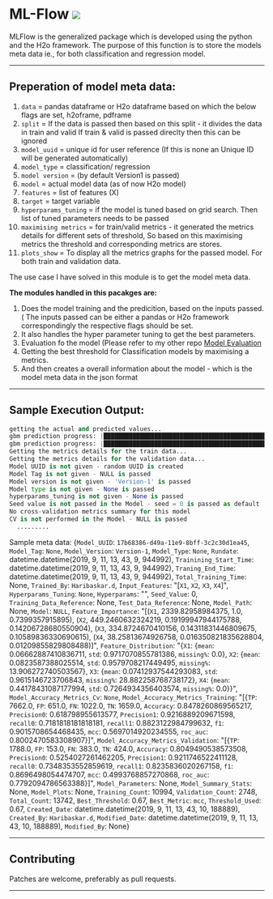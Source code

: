 # ML-Flow ![](https://img.shields.io/badge/Haribaskar-Dhanabalan-brightgreen.svg?colorB=#ADFF2F)

MLFlow is the generalized package which is developed using the python and the H2o framework. The purpose of this function is to store the models meta data ie., for both classification and regression model. 

---
Preperation of model meta data:
---
1. `data` = pandas dataframe or H2o dataframe based on which the below flags are set,
    h2oframe, pdframe
2. `split` = If the data is passed then based on this split - it divides the data in train and valid
        If train & valid is passed direclty then this can be ignored
3. `model_uuid` = unique id for user reference (If this is none an Unique ID will be generated automatically)
4. `model_type` = classification/ regression
5. `model version` = (by default Version1 is passed)
6. `model` = actual model data (as of now H2o model)
7. `features` = list of features (X)
8. `target` = target variable
9. `hyperparams_tuning` = if the model is tuned based on grid search. Then list of tuned parameters needs to be passed
10. `maximising metrics` = for train/valid metrics - it generated the metrics details for different sets of threshold, So based on this maximising metrics the threshold and corresponding metrics are stores.
11. `plots_show` = To display all the metrics graphs for the passed model.  For both train and validation data.


The use case I have solved in this module is to get the model meta data. 

**The modules handled in this pacakges are:**
1. Does the model training and the predicition, based on the inputs passed. ( The inputs passed can be either a pandas or H2o framework
   correspondingly the respective flags should be set.
2. It also handles the hyper parameter tuning to get the best parameters.
3. Evaluation fo the model (Please refer to my other repo [Model Evaluation](https://github.com/hari2594/Model-Evaluation-Comparison)
4. Getting the best threshold for Classification models by maximising a metrics.
5. And then creates a overall information about the model - which is the model meta data in the json format

---
## Sample Execution Output:

```python
getting the actual and predicted values...
gbm prediction progress: |████████████████████████████████████████████████| 100%
gbm prediction progress: |████████████████████████████████████████████████| 100%
Getting the metrics details for the train data...
Getting the metrics details for the validation data...
Model UUID is not given - random UUID is created
Model Tag is not given - NULL is passed
Model version is not given - 'Version-1' is passed
Model type is not given - None is passed
hyperparams_tuning is not given - None is passed
Seed value is not passed in the Model - seed = 0 is passed as default
No cross-validation metrics summary for this model
CV is not performed in the Model - NULL is passed
  .........
```
Sample meta data:
{`Model_UUID`: `17b68386-d49a-11e9-8bff-3c2c30d1ea45`,
 `Model_Tag`: `None`,
 `Model_Version`: `Version-1`,
 `Model_Type`: `None`,
 `Rundate`: datetime.datetime(2019, 9, 11, 13, 43, 9, 944992),
 `Trainining_Start_Time`: datetime.datetime(2019, 9, 11, 13, 43, 9, 944992),
 `Traning_End_Time`: datetime.datetime(2019, 9, 11, 13, 43, 9, 944992),
 `Total_Training_Time`: None,
 `Trained_By`: `Haribaskar.d`,
 `Input_Features`: "[`X1`, `X2`, `X3`, `X4`]",
 `Hyperparams_Tuning`: `None`,
 `Hyperparams`: "",
 `Seed_Value`: 0,
 `Training_Data_Reference`: None,
 `Test_Data_Reference`: None,
 `Model_Path`: None,
 `Model`: `NULL`,
 `Feature_Importance`: "[(`X1`, 2339.82958984375, 1.0, 0.7399357915895), (`X2`, 449.2460632324219, 0.19199947944175788, 0.14206728680550904), (`X3`, 334.8724670410156, 0.14311831446809675, 0.10589836330690615), (`X4`, 38.25813674926758, 0.016350821835628804, 0.01209855829808488)]",
 `Feature_Distribution`: "{`X1`: {`mean`: 0.06662887410836711, `std`: 0.9717070855781386, `missing%`: 0.0}, `X2`: {`mean`: 0.0823587388025514, `std`: 0.9579708217449495, `missing%`: 13.906272740503567}, `X3`: {`mean`: 0.07412937544293083, `std`: 0.9615146723706843, `missing%`: 28.882258768738172}, `X4`: {`mean`: 0.44178431087177994, `std`: 0.7264934356403574, `missing%`: 0.0}}",
 `Model_Accuracy_Metrics_Cv`: `None`,
 `Model_Accuracy_Metrics_Training`: "[{`TP`: 7662.0, `FP`: 651.0, `FN`: 1022.0, `TN`: 1659.0, `Accuracy`: 0.8478260869565217, `Precision0`: 0.618798955613577, `Precision1`: 0.9216889209671598, `recall0`: 0.7181818181818181, `recall1`: 0.8823122984799632, `f1`: 0.9015708654468435, `mcc`: 0.5697014920234555, `roc_auc`: 0.8002470583308907}]",
 `Model_Accuracy_Metrics_Validation`: "[{`TP`: 1788.0, `FP`: 153.0, `FN`: 383.0, `TN`: 424.0, `Accuracy`: 0.8049490538573508, `Precision0`: 0.5254027261462205, `Precision1`: 0.9211746522411128, `recall0`: 0.7348353552859619, `recall1`: 0.8235836020267158, `f1`: 0.8696498054474707, `mcc`: 0.4993768857270868, `roc_auc`: 0.7792094786563388}]",
 `Model_Parameters`: None,
 `Model_Summary_Stats`: None,
 `Model_Plots`: None,
 `Training_Count`: 10994,
 `Validation_Count`: 2748,
 `Total_Count`: 13742,
 `Best_Threshold`: 0.67,
 `Best_Metric`: `mcc`,
 `Threshold_Used`: 0.67,
 `Created_Date`: datetime.datetime(2019, 9, 11, 13, 43, 10, 188889),
 `Created_By`: `Haribaskar.d`,
 `Modified_Date`: datetime.datetime(2019, 9, 11, 13, 43, 10, 188889),
 `Modified_By`: None}
 
---
## Contributing

Patches are welcome, preferably as pull requests.

---



